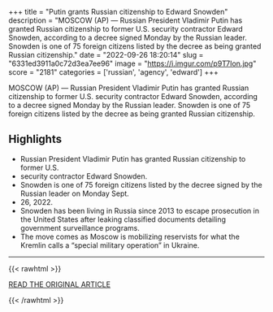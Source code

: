 +++
title = "Putin grants Russian citizenship to Edward Snowden"
description = "MOSCOW (AP) — Russian President Vladimir Putin has granted Russian citizenship to former U.S. security contractor Edward Snowden, according to a decree signed Monday by the Russian leader. Snowden is one of 75 foreign citizens listed by the decree as being granted Russian citizenship."
date = "2022-09-26 18:20:14"
slug = "6331ed3911a0c72d3ea7ee96"
image = "https://i.imgur.com/p9T7Ion.jpg"
score = "2181"
categories = ['russian', 'agency', 'edward']
+++

MOSCOW (AP) — Russian President Vladimir Putin has granted Russian citizenship to former U.S. security contractor Edward Snowden, according to a decree signed Monday by the Russian leader. Snowden is one of 75 foreign citizens listed by the decree as being granted Russian citizenship.

## Highlights

- Russian President Vladimir Putin has granted Russian citizenship to former U.S.
- security contractor Edward Snowden.
- Snowden is one of 75 foreign citizens listed by the decree signed by the Russian leader on Monday Sept.
- 26, 2022.
- Snowden has been living in Russia since 2013 to escape prosecution in the United States after leaking classified documents detailing government surveillance programs.
- The move comes as Moscow is mobilizing reservists for what the Kremlin calls a “special military operation” in Ukraine.

---

{{< rawhtml >}}
  <p class="article-category">
    <a target="_blank" href="https://apnews.com/article/russia-ukraine-putin-government-surveillance-edward-snowden-national-security-441ab3c037b91145d17f2de2237f834d">READ THE ORIGINAL ARTICLE</a>
  </p>
{{< /rawhtml >}}
